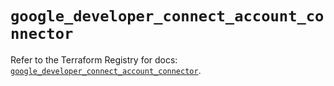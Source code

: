 # `google_developer_connect_account_connector`

Refer to the Terraform Registry for docs: [`google_developer_connect_account_connector`](https://registry.terraform.io/providers/hashicorp/google-beta/6.41.0/docs/resources/google_developer_connect_account_connector).
